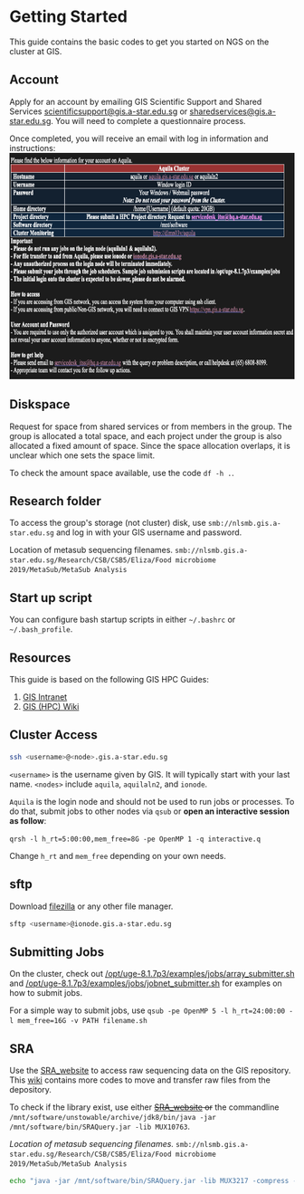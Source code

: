 # Getting Started
This guide contains the basic codes to get you started on NGS on the cluster at GIS.

## Account
Apply for an account by emailing GIS Scientific Support and Shared Services scientificsupport@gis.a-star.edu.sg or sharedservices@gis.a-star.edu.sg. You will need
to complete a questionnaire process.

Once completed, you will receive an email with log in information and instructions:
<img src="./links/login.png" height="400">

## Diskspace
Request for space from shared services or from members in the group. The group is allocated a total space, and each project under the group is also allocated a fixed amount of space. Since the space allocation overlaps, it is unclear which one sets the space limit.

To check the amount space available, use the code `df -h .`.

## Research folder
To access the group's storage (not cluster) disk, use `smb://nlsmb.gis.a-star.edu.sg` and log in with your GIS username and password.

Location of metasub sequencing filenames.
`smb://nlsmb.gis.a-star.edu.sg/Research/CSB/CSB5/Eliza/Food microbiome 2019/MetaSub/MetaSub Analysis`

## Start up script
You can configure bash startup scripts in either `~/.bashrc` or `~/.bash_profile`.

## Resources
This guide is based on the following GIS HPC Guides:
1. [GIS Intranet](http://intranet.gis.a-star.edu.sg/opencms754/opencms/intranet/index.html)
1. [GIS (HPC) Wiki](http://wiki.gis.a-star.edu.sg/index.php/Main_Page)

## Cluster Access
```bash
ssh <username>@<node>.gis.a-star.edu.sg
```
`<username>` is the username given by GIS. It will typically start with your last name. `<nodes>` include `aquila`, `aquilaln2`, and `ionode`.

`Aquila` is the login node and should not be used to run jobs or processes. To do that, submit jobs to other nodes via `qsub` or __open an interactive session as follow__:

`qrsh -l h_rt=5:00:00,mem_free=8G -pe OpenMP 1 -q interactive.q`

Change `h_rt` and `mem_free` depending on your own needs.

## sftp
Download [filezilla](https://filezilla-project.org/) or any other file manager.
```bash
sftp <username>@ionode.gis.a-star.edu.sg
```

## Submitting Jobs
On the cluster, check out [/opt/uge-8.1.7p3/examples/jobs/array_submitter.sh]('./links/array_submitter.md') and [/opt/uge-8.1.7p3/examples/jobs/jobnet_submitter.sh]('./links/jobnet_submitter.md') for examples on how to submit jobs.

For a simple way to submit jobs, use
`qsub -pe OpenMP 5 -l h_rt=24:00:00 -l mem_free=16G -v PATH filename.sh`

## SRA
Use the [SRA_website](https://intranet.gis.a-star.edu.sg:8100/cas/login?service=http%3A%2F%2Fplap12v.gis.a-star.edu.sg%3A8080%2Fsra-ui%2Fj_spring_cas_security_check) to access raw sequencing data on the GIS repository. This [wiki](http://wiki.gis.a-star.edu.sg/index.php/SRAQuery) contains more codes to move and transfer raw files from the depository.

To check if the library exist, use either ~~[SRA_website](https://intranet.gis.a-star.edu.sg:8100/cas/login?service=http%3A%2F%2Fplap12v.gis.a-star.edu.sg%3A8080%2Fsra-ui%2Fj_spring_cas_security_check) or~~ the commandline `/mnt/software/unstowable/archive/jdk8/bin/java -jar /mnt/software/bin/SRAQuery.jar -lib MUX10763`.

_Location of metasub sequencing filenames._
`smb://nlsmb.gis.a-star.edu.sg/Research/CSB/CSB5/Eliza/Food microbiome 2019/MetaSub/MetaSub Analysis`

```bash
echo "java -jar /mnt/software/bin/SRAQuery.jar -lib MUX3217 -compress -extract /mnt/<...your destination...>" | qsub -pe OpenMP 5 -l h_rt=24:00:00 -l mem_free=16G -v PATH
```
